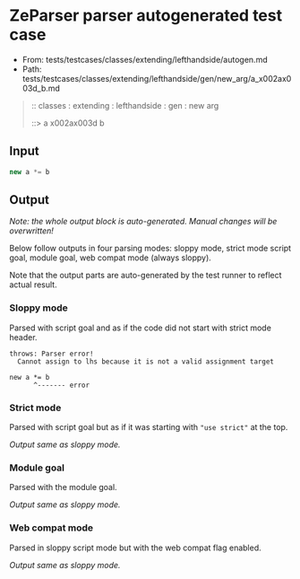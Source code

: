 # ZeParser parser autogenerated test case

- From: tests/testcases/classes/extending/lefthandside/autogen.md
- Path: tests/testcases/classes/extending/lefthandside/gen/new_arg/a_x002ax003d_b.md

> :: classes : extending : lefthandside : gen : new arg
>
> ::> a x002ax003d b

## Input


`````js
new a *= b
`````

## Output

_Note: the whole output block is auto-generated. Manual changes will be overwritten!_

Below follow outputs in four parsing modes: sloppy mode, strict mode script goal, module goal, web compat mode (always sloppy).

Note that the output parts are auto-generated by the test runner to reflect actual result.

### Sloppy mode

Parsed with script goal and as if the code did not start with strict mode header.

`````
throws: Parser error!
  Cannot assign to lhs because it is not a valid assignment target

new a *= b
      ^------- error
`````

### Strict mode

Parsed with script goal but as if it was starting with `"use strict"` at the top.

_Output same as sloppy mode._

### Module goal

Parsed with the module goal.

_Output same as sloppy mode._

### Web compat mode

Parsed in sloppy script mode but with the web compat flag enabled.

_Output same as sloppy mode._
